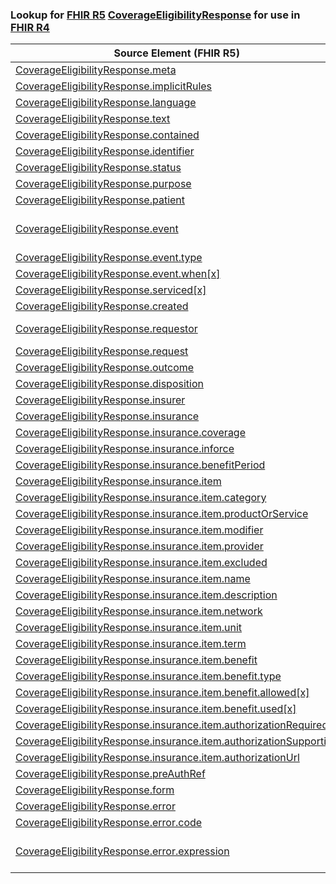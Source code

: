 ### Lookup for [FHIR R5](https://hl7.org/fhir/R5/) [CoverageEligibilityResponse](https://hl7.org/fhir/R5/CoverageEligibilityResponse.html) for use in [FHIR R4](https://hl7.org/fhir/R4/)

| Source Element (FHIR R5) | Usage | Target |
| -------------- | ----- | ------ |
| [CoverageEligibilityResponse.meta](https://hl7.org/fhir/R5/CoverageEligibilityResponse.html#resource) | `UseElementSameName` | [CoverageEligibilityResponse.meta](https://hl7.org/fhir/R4/CoverageEligibilityResponse.html#resource) |
| [CoverageEligibilityResponse.implicitRules](https://hl7.org/fhir/R5/CoverageEligibilityResponse.html#resource) | `UseElementSameName` | [CoverageEligibilityResponse.implicitRules](https://hl7.org/fhir/R4/CoverageEligibilityResponse.html#resource) |
| [CoverageEligibilityResponse.language](https://hl7.org/fhir/R5/CoverageEligibilityResponse.html#resource) | `UseElementSameName` | [CoverageEligibilityResponse.language](https://hl7.org/fhir/R4/CoverageEligibilityResponse.html#resource) |
| [CoverageEligibilityResponse.text](https://hl7.org/fhir/R5/CoverageEligibilityResponse.html#resource) | `UseElementSameName` | [CoverageEligibilityResponse.text](https://hl7.org/fhir/R4/CoverageEligibilityResponse.html#resource) |
| [CoverageEligibilityResponse.contained](https://hl7.org/fhir/R5/CoverageEligibilityResponse.html#resource) | `UseElementSameName` | [CoverageEligibilityResponse.contained](https://hl7.org/fhir/R4/CoverageEligibilityResponse.html#resource) |
| [CoverageEligibilityResponse.identifier](https://hl7.org/fhir/R5/CoverageEligibilityResponse.html#resource) | `UseElementSameName` | [CoverageEligibilityResponse.identifier](https://hl7.org/fhir/R4/CoverageEligibilityResponse.html#resource) |
| [CoverageEligibilityResponse.status](https://hl7.org/fhir/R5/CoverageEligibilityResponse.html#resource) | `UseElementSameName` | [CoverageEligibilityResponse.status](https://hl7.org/fhir/R4/CoverageEligibilityResponse.html#resource) |
| [CoverageEligibilityResponse.purpose](https://hl7.org/fhir/R5/CoverageEligibilityResponse.html#resource) | `UseElementSameName` | [CoverageEligibilityResponse.purpose](https://hl7.org/fhir/R4/CoverageEligibilityResponse.html#resource) |
| [CoverageEligibilityResponse.patient](https://hl7.org/fhir/R5/CoverageEligibilityResponse.html#resource) | `UseElementSameName` | [CoverageEligibilityResponse.patient](https://hl7.org/fhir/R4/CoverageEligibilityResponse.html#resource) |
| [CoverageEligibilityResponse.event](https://hl7.org/fhir/R5/CoverageEligibilityResponse.html#resource) | `UseExtension` | [http://hl7.org/fhir/5.0/StructureDefinition/extension-CoverageEligibilityResponse.event](StructureDefinition-ext-R5-CoverageEligibilityResponse.event.html) |
| [CoverageEligibilityResponse.event.type](https://hl7.org/fhir/R5/CoverageEligibilityResponse.html#resource) | `UseExtensionFromAncestor` | - |
| [CoverageEligibilityResponse.event.when[x]](https://hl7.org/fhir/R5/CoverageEligibilityResponse.html#resource) | `UseExtensionFromAncestor` | - |
| [CoverageEligibilityResponse.serviced[x]](https://hl7.org/fhir/R5/CoverageEligibilityResponse.html#resource) | `UseElementSameName` | [CoverageEligibilityResponse.serviced[x]](https://hl7.org/fhir/R4/CoverageEligibilityResponse.html#resource) |
| [CoverageEligibilityResponse.created](https://hl7.org/fhir/R5/CoverageEligibilityResponse.html#resource) | `UseElementSameName` | [CoverageEligibilityResponse.created](https://hl7.org/fhir/R4/CoverageEligibilityResponse.html#resource) |
| [CoverageEligibilityResponse.requestor](https://hl7.org/fhir/R5/CoverageEligibilityResponse.html#resource) | `UseOneOf` | [CoverageEligibilityResponse.requestor](https://hl7.org/fhir/R4/CoverageEligibilityResponse.html#resource)<br />[CoverageEligibilityResponse.requestor](https://hl7.org/fhir/R4/CoverageEligibilityResponse.html#resource) |
| [CoverageEligibilityResponse.request](https://hl7.org/fhir/R5/CoverageEligibilityResponse.html#resource) | `UseElementSameName` | [CoverageEligibilityResponse.request](https://hl7.org/fhir/R4/CoverageEligibilityResponse.html#resource) |
| [CoverageEligibilityResponse.outcome](https://hl7.org/fhir/R5/CoverageEligibilityResponse.html#resource) | `UseElementSameName` | [CoverageEligibilityResponse.outcome](https://hl7.org/fhir/R4/CoverageEligibilityResponse.html#resource) |
| [CoverageEligibilityResponse.disposition](https://hl7.org/fhir/R5/CoverageEligibilityResponse.html#resource) | `UseElementSameName` | [CoverageEligibilityResponse.disposition](https://hl7.org/fhir/R4/CoverageEligibilityResponse.html#resource) |
| [CoverageEligibilityResponse.insurer](https://hl7.org/fhir/R5/CoverageEligibilityResponse.html#resource) | `UseElementSameName` | [CoverageEligibilityResponse.insurer](https://hl7.org/fhir/R4/CoverageEligibilityResponse.html#resource) |
| [CoverageEligibilityResponse.insurance](https://hl7.org/fhir/R5/CoverageEligibilityResponse.html#resource) | `UseElementSameName` | [CoverageEligibilityResponse.insurance](https://hl7.org/fhir/R4/CoverageEligibilityResponse.html#resource) |
| [CoverageEligibilityResponse.insurance.coverage](https://hl7.org/fhir/R5/CoverageEligibilityResponse.html#resource) | `UseElementSameName` | [CoverageEligibilityResponse.insurance.coverage](https://hl7.org/fhir/R4/CoverageEligibilityResponse.html#resource) |
| [CoverageEligibilityResponse.insurance.inforce](https://hl7.org/fhir/R5/CoverageEligibilityResponse.html#resource) | `UseElementSameName` | [CoverageEligibilityResponse.insurance.inforce](https://hl7.org/fhir/R4/CoverageEligibilityResponse.html#resource) |
| [CoverageEligibilityResponse.insurance.benefitPeriod](https://hl7.org/fhir/R5/CoverageEligibilityResponse.html#resource) | `UseElementSameName` | [CoverageEligibilityResponse.insurance.benefitPeriod](https://hl7.org/fhir/R4/CoverageEligibilityResponse.html#resource) |
| [CoverageEligibilityResponse.insurance.item](https://hl7.org/fhir/R5/CoverageEligibilityResponse.html#resource) | `UseElementSameName` | [CoverageEligibilityResponse.insurance.item](https://hl7.org/fhir/R4/CoverageEligibilityResponse.html#resource) |
| [CoverageEligibilityResponse.insurance.item.category](https://hl7.org/fhir/R5/CoverageEligibilityResponse.html#resource) | `UseElementSameName` | [CoverageEligibilityResponse.insurance.item.category](https://hl7.org/fhir/R4/CoverageEligibilityResponse.html#resource) |
| [CoverageEligibilityResponse.insurance.item.productOrService](https://hl7.org/fhir/R5/CoverageEligibilityResponse.html#resource) | `UseElementSameName` | [CoverageEligibilityResponse.insurance.item.productOrService](https://hl7.org/fhir/R4/CoverageEligibilityResponse.html#resource) |
| [CoverageEligibilityResponse.insurance.item.modifier](https://hl7.org/fhir/R5/CoverageEligibilityResponse.html#resource) | `UseElementSameName` | [CoverageEligibilityResponse.insurance.item.modifier](https://hl7.org/fhir/R4/CoverageEligibilityResponse.html#resource) |
| [CoverageEligibilityResponse.insurance.item.provider](https://hl7.org/fhir/R5/CoverageEligibilityResponse.html#resource) | `UseElementSameName` | [CoverageEligibilityResponse.insurance.item.provider](https://hl7.org/fhir/R4/CoverageEligibilityResponse.html#resource) |
| [CoverageEligibilityResponse.insurance.item.excluded](https://hl7.org/fhir/R5/CoverageEligibilityResponse.html#resource) | `UseElementSameName` | [CoverageEligibilityResponse.insurance.item.excluded](https://hl7.org/fhir/R4/CoverageEligibilityResponse.html#resource) |
| [CoverageEligibilityResponse.insurance.item.name](https://hl7.org/fhir/R5/CoverageEligibilityResponse.html#resource) | `UseElementSameName` | [CoverageEligibilityResponse.insurance.item.name](https://hl7.org/fhir/R4/CoverageEligibilityResponse.html#resource) |
| [CoverageEligibilityResponse.insurance.item.description](https://hl7.org/fhir/R5/CoverageEligibilityResponse.html#resource) | `UseElementSameName` | [CoverageEligibilityResponse.insurance.item.description](https://hl7.org/fhir/R4/CoverageEligibilityResponse.html#resource) |
| [CoverageEligibilityResponse.insurance.item.network](https://hl7.org/fhir/R5/CoverageEligibilityResponse.html#resource) | `UseElementSameName` | [CoverageEligibilityResponse.insurance.item.network](https://hl7.org/fhir/R4/CoverageEligibilityResponse.html#resource) |
| [CoverageEligibilityResponse.insurance.item.unit](https://hl7.org/fhir/R5/CoverageEligibilityResponse.html#resource) | `UseElementSameName` | [CoverageEligibilityResponse.insurance.item.unit](https://hl7.org/fhir/R4/CoverageEligibilityResponse.html#resource) |
| [CoverageEligibilityResponse.insurance.item.term](https://hl7.org/fhir/R5/CoverageEligibilityResponse.html#resource) | `UseElementSameName` | [CoverageEligibilityResponse.insurance.item.term](https://hl7.org/fhir/R4/CoverageEligibilityResponse.html#resource) |
| [CoverageEligibilityResponse.insurance.item.benefit](https://hl7.org/fhir/R5/CoverageEligibilityResponse.html#resource) | `UseElementSameName` | [CoverageEligibilityResponse.insurance.item.benefit](https://hl7.org/fhir/R4/CoverageEligibilityResponse.html#resource) |
| [CoverageEligibilityResponse.insurance.item.benefit.type](https://hl7.org/fhir/R5/CoverageEligibilityResponse.html#resource) | `UseElementSameName` | [CoverageEligibilityResponse.insurance.item.benefit.type](https://hl7.org/fhir/R4/CoverageEligibilityResponse.html#resource) |
| [CoverageEligibilityResponse.insurance.item.benefit.allowed[x]](https://hl7.org/fhir/R5/CoverageEligibilityResponse.html#resource) | `UseElementSameName` | [CoverageEligibilityResponse.insurance.item.benefit.allowed[x]](https://hl7.org/fhir/R4/CoverageEligibilityResponse.html#resource) |
| [CoverageEligibilityResponse.insurance.item.benefit.used[x]](https://hl7.org/fhir/R5/CoverageEligibilityResponse.html#resource) | `UseElementSameName` | [CoverageEligibilityResponse.insurance.item.benefit.used[x]](https://hl7.org/fhir/R4/CoverageEligibilityResponse.html#resource) |
| [CoverageEligibilityResponse.insurance.item.authorizationRequired](https://hl7.org/fhir/R5/CoverageEligibilityResponse.html#resource) | `UseElementSameName` | [CoverageEligibilityResponse.insurance.item.authorizationRequired](https://hl7.org/fhir/R4/CoverageEligibilityResponse.html#resource) |
| [CoverageEligibilityResponse.insurance.item.authorizationSupporting](https://hl7.org/fhir/R5/CoverageEligibilityResponse.html#resource) | `UseElementSameName` | [CoverageEligibilityResponse.insurance.item.authorizationSupporting](https://hl7.org/fhir/R4/CoverageEligibilityResponse.html#resource) |
| [CoverageEligibilityResponse.insurance.item.authorizationUrl](https://hl7.org/fhir/R5/CoverageEligibilityResponse.html#resource) | `UseElementSameName` | [CoverageEligibilityResponse.insurance.item.authorizationUrl](https://hl7.org/fhir/R4/CoverageEligibilityResponse.html#resource) |
| [CoverageEligibilityResponse.preAuthRef](https://hl7.org/fhir/R5/CoverageEligibilityResponse.html#resource) | `UseElementSameName` | [CoverageEligibilityResponse.preAuthRef](https://hl7.org/fhir/R4/CoverageEligibilityResponse.html#resource) |
| [CoverageEligibilityResponse.form](https://hl7.org/fhir/R5/CoverageEligibilityResponse.html#resource) | `UseElementSameName` | [CoverageEligibilityResponse.form](https://hl7.org/fhir/R4/CoverageEligibilityResponse.html#resource) |
| [CoverageEligibilityResponse.error](https://hl7.org/fhir/R5/CoverageEligibilityResponse.html#resource) | `UseElementSameName` | [CoverageEligibilityResponse.error](https://hl7.org/fhir/R4/CoverageEligibilityResponse.html#resource) |
| [CoverageEligibilityResponse.error.code](https://hl7.org/fhir/R5/CoverageEligibilityResponse.html#resource) | `UseElementSameName` | [CoverageEligibilityResponse.error.code](https://hl7.org/fhir/R4/CoverageEligibilityResponse.html#resource) |
| [CoverageEligibilityResponse.error.expression](https://hl7.org/fhir/R5/CoverageEligibilityResponse.html#resource) | `UseExtension` | [http://hl7.org/fhir/5.0/StructureDefinition/extension-CoverageEligibilityResponse.error.expression](StructureDefinition-ext-R5-CER.er.expression.html) |
